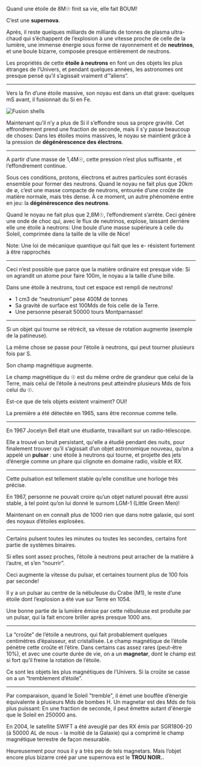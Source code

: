 
Quand une étoile de 8M☉ finit sa vie, elle fait BOUM! 

C’est une **supernova**. 

Après, il reste quelques milliards de milliards de tonnes de plasma ultra-chaud qui s’échappent de l’explosion à une vitesse proche de celle de la lumière, une immense  énergie sous forme de rayonnement et de **neutrinos**, et une boule bizarre, composée presque entièrement de neutrons.

Les propriétés de cette **étoile à neutrons** en font un des objets les plus étranges de l’Univers, et pendant quelques années, les astronomes ont presque pensé qu’il s’agissait vraiment d’”aliens”.

---


Vers la fin d’une étoile massive, son noyau est dans un état grave: quelques mS avant, il fusionnait du Si en Fe. 

![Fusion shells](fusion_shells.png)

Maintenant qu’il n’y a plus de Si il s’effondre sous sa propre gravité. Cet effrondrement prend une fraction de seconde, mais il s’y passe beaucoup de choses: Dans les étoiles moins massives, le noyau se maintient grâce à la pression de **dégénérescence des électrons**. 

---

A partir d’une masse de 1,4M☉, cette pression n’est plus suffisante , et l’effondrement continue. 

Sous ces conditions, protons, électrons et autres particules sont écrasés ensemble pour former des neutrons. Quand le noyau ne fait plus que 20km de ∅, c’est une masse compacte de neutrons, entourée d’une croûte de matière normale, mais très dense. À ce moment, un autre phénomène entre en jeu: la **dégénérescence des neutrons**. 

Quand le noyau ne fait plus que 2,8M☉, l’effondrement s’arrête. Ceci génère une onde de choc qui, avec le flux de neutrinos, explose, laissant derrière elle une étoile à neutrons: Une boule d’une masse supérieure à celle du Soleil, comprimée dans la taille de la ville de Nice!

Note: Une loi de mécanique quantique qui fait que les e- résistent fortement à être rapprochés 

---

Ceci n’est possible que parce que la matière ordinaire est presque vide: Si on agrandit un atome pour faire 100m, le noyau a la taille d’une bille. 

Dans une étoile à neutrons, tout cet espace est rempli de neutrons! 

- 1 cm3 de “neutronium” pèse 400M de tonnes 
- Sa gravité de surface est 100Mds de fois celle de la Terre.
- Une personne pèserait 50000 tours Montparnasse!

---

Si un objet qui tourne se rétrécit, sa vitesse de rotation augmente (exemple de la patineuse). 

La même chose se passe pour l’étoile à neutrons, qui peut tourner plusieurs fois par S. 

Son champ magnétique augmente. 

Le champ magnétique du ☉ est du même ordre de grandeur que celui de la Terre, mais celui de l’étoile à neutrons peut atteindre plusieurs Mds de fois celui du ☉. 

Est-ce que de tels objets existent vraiment? OUI!

La première a été détectée en 1965, sans  être reconnue comme telle.

---

En 1967 Jocelyn Bell était une  étudiante, travaillant sur un radio-télescope. 

Elle a trouvé un bruit persistant, qu'elle a étudié pendant des nuits, pour finalement trouver qu’il s’agissait d’un objet astronomique nouveau, qu’on a appelé un **pulsar** : une étoile à neutrons qui tourne, et projette des jets d’énergie comme un phare qui clignote en domaine radio, visible et RX. 


---

Cette pulsation est tellement stable qu’elle constitue une horloge très précise. 

En 1967, personne ne pouvait croire qu’un objet naturel pouvait être aussi stable, à tel point qu’on lui donné le surnom LGM-1 (Little Green Men)!

Maintenant on en connaît plus de 1000 rien que dans notre galaxie, qui sont des noyaux d’étoiles explosées. 

---

Certains pulsent toutes les minutes ou toutes les secondes, certains font partie de systèmes binaires. 

Si elles sont assez proches, l’étoile à neutrons peut arracher de la matière à l’autre, et s’en “nourrir”. 

Ceci augmente la vitesse du pulsar, et certaines tournent plus de 100 fois par seconde! 

Il y a un pulsar au centre de la nébuleuse du Crabe (M1), le reste d’une étoile dont l’explosion a été vue sur Terre en 1054. 

Une bonne partie de la lumière émise par cette nébuleuse est produite par un pulsar, qui la fait encore briller après presque 1000 ans.

---

La “croûte” de l’étoile a neutrons, qui fait probablement quelques centimètres d’épaisseur, est cristallisée. Le champ magnétique de l’étoile pénètre cette croûte et l’étire. Dans certains cas assez rares (peut-être 10%), et avec une courte durée de vie, on a un **magnetar**, dont  le champ est si fort qu’il freine la rotation de l’étoile. 

Ce sont les objets les plus magnétiques de l’Univers. Si la croûte se casse on a un “tremblement d’étoile”.

---

Par comparaison, quand le Soleil "tremble", il émet une bouffée d’énergie équivalente à plusieurs Mds de bombes H. Un magnetar est des Mds de fois plus puissant: En une fraction de seconde, il peut émettre autant d'énergie que le Soleil en 250000 ans. 

En 2004, le satellite SWIFT a été aveuglé par des RX émis par SGR1806-20 (à 50000 AL de nous - la moitié de la Galaxie) qui a comprimé le champ magnétique terrestre de façon mesurable.

Heureusement pour nous il y a très peu de tels magnetars. Mais l’objet encore plus bizarre créé par une supernova est le **TROU NOIR..** 

